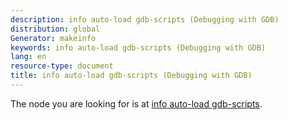 ```yaml
---
description: info auto-load gdb-scripts (Debugging with GDB)
distribution: global
Generator: makeinfo
keywords: info auto-load gdb-scripts (Debugging with GDB)
lang: en
resource-type: document
title: info auto-load gdb-scripts (Debugging with GDB)
---
```

The node you are looking for is at [info auto-load gdb-scripts](Auto_002dloading-sequences.html#info-auto_002dload-gdb_002dscripts).
